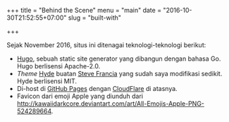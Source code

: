 +++
title = "Behind the Scene"
menu = "main"
date = "2016-10-30T21:52:55+07:00"
slug = "built-with"

+++

<!-- TODO: List daftar hosting yang pernah dipakai, daftar teknologi, ... -->

Sejak November 2016, situs ini ditenagai teknologi-teknologi berikut:

- [Hugo](https://gohugo.io/), sebuah static site generator yang dibangun dengan bahasa Go. Hugo berlisensi Apache-2.0.
- _Theme_ [Hyde](https://github.com/spf13/hyde/) buatan [Steve Francia](https://github.com/spf13) yang sudah saya modifikasi sedikit. Hyde berlisensi MIT.
- Di-host di [GitHub Pages](https://pages.github.com/) dengan [CloudFlare](https://www.cloudflare.com/) di atasnya.
- Favicon dari emoji Apple yang diunduh dari http://kawaiidarkcore.deviantart.com/art/All-Emojis-Apple-PNG-524289664.
